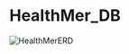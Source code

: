# HealthMer_DB

![HealthMerERD](https://github.com/user-attachments/assets/69c70cc6-cfe8-4da6-9202-4c7860509e29)
